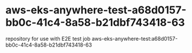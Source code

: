 # aws-eks-anywhere-test-a68d0157-bb0c-41c4-8a58-b21dbf743418-63
repository for use with E2E test job aws-eks-anywhere-test:a68d0157-bb0c-41c4-8a58-b21dbf743418-63
